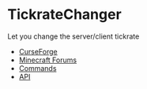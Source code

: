 # TickrateChanger
Let you change the server/client tickrate

* [CurseForge](http://minecraft.curseforge.com/mc-mods/230233-tickratechanger)
* [Minecraft Forums](http://www.minecraftforum.net/forums/mapping-and-modding/minecraft-mods/2421222-tickratechanger-change-the-speed-that-your-game)
* [Commands](https://github.com/Guichaguri/TickrateChanger/wiki/Commands)
* [API](https://github.com/Guichaguri/TickrateChanger/wiki/API)
